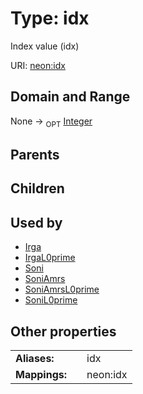 
# Type: idx


Index value (idx)

URI: [neon:idx](https://data.neonscience.org/idx)


## Domain and Range

None ->  <sub>OPT</sub> [Integer](types/Integer.md)

## Parents


## Children


## Used by

 * [Irga](Irga.md)
 * [IrgaL0prime](IrgaL0prime.md)
 * [Soni](Soni.md)
 * [SoniAmrs](SoniAmrs.md)
 * [SoniAmrsL0prime](SoniAmrsL0prime.md)
 * [SoniL0prime](SoniL0prime.md)

## Other properties

|  |  |  |
| --- | --- | --- |
| **Aliases:** | | idx |
| **Mappings:** | | neon:idx |

